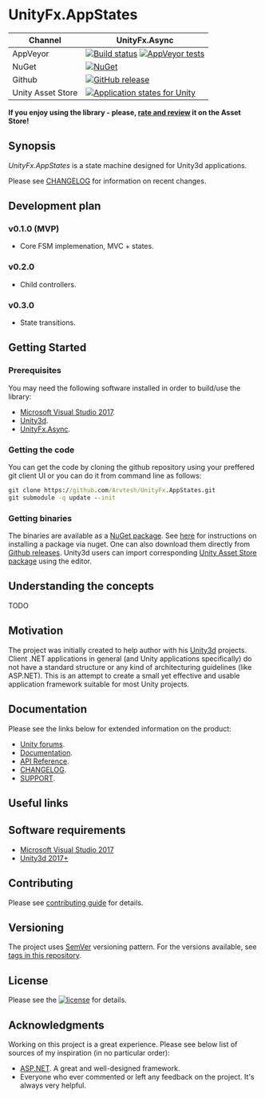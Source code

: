 # UnityFx.AppStates

Channel  | UnityFx.Async |
---------|---------------|
AppVeyor | [![Build status](https://ci.appveyor.com/api/projects/status/hfmq9vow53al7tpd/branch/master?svg=true)](https://ci.appveyor.com/project/Arvtesh/unityfx-appstates/branch/master) [![AppVeyor tests](https://img.shields.io/appveyor/tests/Arvtesh/unityFx-appstates.svg)](https://ci.appveyor.com/project/Arvtesh/unityfx-appstates/build/tests)
NuGet | [![NuGet](https://img.shields.io/nuget/v/UnityFx.AppStates.svg)](https://www.nuget.org/packages/UnityFx.AppStates)
Github | [![GitHub release](https://img.shields.io/github/release/Arvtesh/UnityFx.AppStates.svg?logo=github)](https://github.com/Arvtesh/UnityFx.AppStates/releases)
Unity Asset Store | [![Application states for Unity](https://img.shields.io/badge/tools-v0.1.0-green.svg)](https://assetstore.unity.com/packages/tools/TODO)

**If you enjoy using the library - please, [rate and review](https://assetstore.unity.com/packages/tools/TODO) it on the Asset Store!**

## Synopsis

*UnityFx.AppStates* is a state machine designed for Unity3d applications.

Please see [CHANGELOG](CHANGELOG.md) for information on recent changes.

## Development plan
### v0.1.0 (MVP)
* Core FSM implemenation, MVC + states.

### v0.2.0
* Child controllers.

### v0.3.0
* State transitions.

## Getting Started
### Prerequisites
You may need the following software installed in order to build/use the library:
- [Microsoft Visual Studio 2017](https://www.visualstudio.com/vs/community/).
- [Unity3d](https://store.unity.com/).
- [UnityFx.Async](https://assetstore.unity.com/packages/tools/asynchronous-operations-for-unity-96696).

### Getting the code
You can get the code by cloning the github repository using your preffered git client UI or you can do it from command line as follows:
```cmd
git clone https://github.com/Arvtesh/UnityFx.AppStates.git
git submodule -q update --init
```

### Getting binaries
The binaries are available as a [NuGet package](https://www.nuget.org/packages/UnityFx.AppStates). See [here](http://docs.nuget.org/docs/start-here/using-the-package-manager-console) for instructions on installing a package via nuget. One can also download them directly from [Github releases](https://github.com/Arvtesh/UnityFx.AppStates/releases). Unity3d users can import corresponding [Unity Asset Store package](https://assetstore.unity.com/packages/tools/TODO) using the editor.

## Understanding the concepts
TODO

## Motivation
The project was initially created to help author with his [Unity3d](https://unity3d.com) projects. Client .NET applications in general (and Unity applications specifically) do not have a standard structure or any kind of architecturing guidelines (like ASP.NET). This is an attempt to create a small yet effective and usable application framework suitable for most Unity projects.

## Documentation
Please see the links below for extended information on the product:
- [Unity forums](https://forum.unity.com/threads/TODO/).
- [Documentation](https://arvtesh.github.io/UnityFx.AppStates/articles/intro.html).
- [API Reference](https://arvtesh.github.io/UnityFx.AppStates/api/index.html).
- [CHANGELOG](CHANGELOG.md).
- [SUPPORT](.github/SUPPORT.md).

## Useful links

## Software requirements
- [Microsoft Visual Studio 2017](https://www.visualstudio.com/vs/community/)
- [Unity3d 2017+](https://store.unity.com/)

## Contributing
Please see [contributing guide](.github/CONTRIBUTING.md) for details.

## Versioning
The project uses [SemVer](https://semver.org/) versioning pattern. For the versions available, see [tags in this repository](https://github.com/Arvtesh/UnityFx.AppStates/tags).

## License
Please see the [![license](https://img.shields.io/github/license/Arvtesh/UnityFx.AppStates.svg)](LICENSE.md) for details.

## Acknowledgments
Working on this project is a great experience. Please see below list of sources of my inspiration (in no particular order):
* [ASP.NET](https://www.asp.net/). A great and well-designed framework.
* Everyone who ever commented or left any feedback on the project. It's always very helpful.


